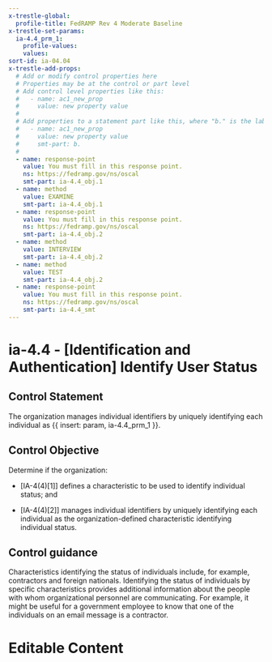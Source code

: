 ```yaml
---
x-trestle-global:
  profile-title: FedRAMP Rev 4 Moderate Baseline
x-trestle-set-params:
  ia-4.4_prm_1:
    profile-values:
    values:
sort-id: ia-04.04
x-trestle-add-props:
  # Add or modify control properties here
  # Properties may be at the control or part level
  # Add control level properties like this:
  #   - name: ac1_new_prop
  #     value: new property value
  #
  # Add properties to a statement part like this, where "b." is the label of the target statement part
  #   - name: ac1_new_prop
  #     value: new property value
  #     smt-part: b.
  #
  - name: response-point
    value: You must fill in this response point.
    ns: https://fedramp.gov/ns/oscal
    smt-part: ia-4.4_obj.1
  - name: method
    value: EXAMINE
    smt-part: ia-4.4_obj.1
  - name: response-point
    value: You must fill in this response point.
    ns: https://fedramp.gov/ns/oscal
    smt-part: ia-4.4_obj.2
  - name: method
    value: INTERVIEW
    smt-part: ia-4.4_obj.2
  - name: method
    value: TEST
    smt-part: ia-4.4_obj.2
  - name: response-point
    value: You must fill in this response point.
    ns: https://fedramp.gov/ns/oscal
    smt-part: ia-4.4_smt
---
```


# ia-4.4 - \[Identification and Authentication\] Identify User Status

## Control Statement

The organization manages individual identifiers by uniquely identifying each individual as {{ insert: param, ia-4.4_prm_1 }}.

## Control Objective

Determine if the organization:

- \[IA-4(4)[1]\] defines a characteristic to be used to identify individual status; and

- \[IA-4(4)[2]\] manages individual identifiers by uniquely identifying each individual as the organization-defined characteristic identifying individual status.

## Control guidance

Characteristics identifying the status of individuals include, for example, contractors and foreign nationals. Identifying the status of individuals by specific characteristics provides additional information about the people with whom organizational personnel are communicating. For example, it might be useful for a government employee to know that one of the individuals on an email message is a contractor.

# Editable Content

<!-- Make additions and edits below -->
<!-- The above represents the contents of the control as received by the profile, prior to additions. -->
<!-- If the profile makes additions to the control, they will appear below. -->
<!-- The above markdown may not be edited but you may edit the content below, and/or introduce new additions to be made by the profile. -->
<!-- If there is a yaml header at the top, parameter values may be edited. Use --set-parameters to incorporate the changes during assembly. -->
<!-- The content here will then replace what is in the profile for this control, after running profile-assemble. -->
<!-- The added parts in the profile for this control are below.  You may edit them and/or add new ones. -->
<!-- Each addition must have a heading either of the form ## Control my_addition_name -->
<!-- or ## Part a. (where the a. refers to one of the control statement labels.) -->
<!-- "## Control" parts are new parts added after the statement part. -->
<!-- "## Part" parts are new parts added into the top-level statement part with that label. -->
<!-- Subparts may be added with nested hash levels of the form ### My Subpart Name -->
<!-- underneath the parent ## Control or ## Part being added -->
<!-- See https://ibm.github.io/compliance-trestle/tutorials/ssp_profile_catalog_authoring/ssp_profile_catalog_authoring for guidance. -->
